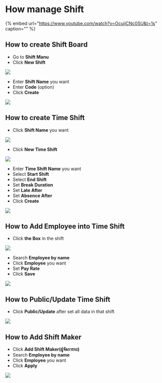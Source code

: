 # How manage Shift

{% embed url="https://www.youtube.com/watch?v=OcujiCNc0SU&t=1s" caption="" %}

## How to create Shift Board

* Go to **Shift Manu**
* Click **New Shift**

![](../.gitbook/assets/app.onedee.ai_en_dashboard-laptop-with-mdpi-screen-19%20%281%29.png)

* Enter **Shift Name** you want
* Enter **Code** \(option\)
* Click **Create**

![](../.gitbook/assets/app.onedee.ai_en_dashboard-laptop-with-mdpi-screen-20.png)

## How to create Time Shift

* Click **Shift Name** you want

![](../.gitbook/assets/app.onedee.ai_en_dashboard-laptop-with-mdpi-screen-19-.png)

* Click **New Time Shift**

![](../.gitbook/assets/app.onedee.ai_en_dashboard-laptop-with-mdpi-screen-21.png)

* Enter **Time Shift Name** you want
* Select **Start Shift**
* Select **End Shift**
* Set **Break Duration**
* Set **Late After**
* Set **Absence After**
* Click **Create**

![](../.gitbook/assets/app.onedee.ai_en_dashboard-laptop-with-mdpi-screen-22.png)

## How to Add Employee into Time Shift

* Click **the Box** in the shift 

![](../.gitbook/assets/app.onedee.ai_en_dashboard-laptop-with-mdpi-screen-23.png)

* Search **Employee by name**
* Click **Employee** you want
* Set **Pay Rate**
* Click **Save**

![](../.gitbook/assets/add-employee.gif)

## How to Public/Update Time Shift

* Click **Public/Update** after set all data in that shift

![](../.gitbook/assets/app.onedee.ai_en_dashboard-laptop-with-mdpi-screen-25.png)

## How to Add Shift Maker

* Click **Add Shift Maker\(ผู้จัดการกะ\)**
* Search **Employee by name**
* Click **Employee** you want
* Click **Apply**

![](../.gitbook/assets/add-maker.gif)

